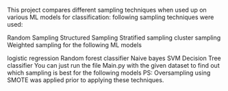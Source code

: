 This project compares different sampling techniques when used up on various ML models for classification: following sampling techniques were used:

Random Sampling
Structured Sampling
Stratified sampling
cluster sampling
Weighted sampling
for the following ML models

logistic regression
Random forest classifier
Naive bayes
SVM
Decision Tree classifier
You can just run the file Main.py with the given dataset to find out which sampling is best for the following models PS: Oversampling using SMOTE was applied prior to applying these techniques.
